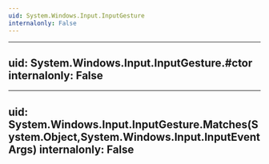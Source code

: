 ```yaml
---
uid: System.Windows.Input.InputGesture
internalonly: False
---
```


---
uid: System.Windows.Input.InputGesture.#ctor
internalonly: False
---

---
uid: System.Windows.Input.InputGesture.Matches(System.Object,System.Windows.Input.InputEventArgs)
internalonly: False
---

